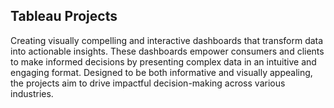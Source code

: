 ## Tableau Projects
Creating visually compelling and interactive dashboards that transform data into actionable insights. These dashboards empower consumers and clients to make informed decisions by presenting complex data in an intuitive and engaging format. Designed to be both informative and visually appealing, the projects aim to drive impactful decision-making across various industries.
